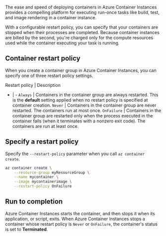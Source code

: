 The ease and speed of deploying containers in Azure Container Instances provides a compelling platform for executing run-once tasks like build, test, and image rendering in a container instance.

With a configurable restart policy, you can specify that your containers are stopped when their processes are completed. Because container instances are billed by the second, you're charged only for the compute resources used while the container executing your task is running.

## Container restart policy

When you create a container group in Azure Container Instances, you can specify one of three restart policy settings.

Restart policy | Description 
- | -
`Always` | Containers in the container group are always restarted. This is the **default** setting applied when no restart policy is specified at container creation.
`Never` | Containers in the container group are never restarted. The containers run at most once.
`OnFailure` | Containers in the container group are restarted only when the process executed in the container fails (when it terminates with a nonzero exit code). The containers are run at least once.

## Specify a restart policy

Specify the `--restart-policy` parameter when you call `az container create`.

```bash
az container create \
    --resource-group myResourceGroup \
    --name mycontainer \
    --image mycontainerimage \
    --restart-policy OnFailure
```

## Run to completion

Azure Container Instances starts the container, and then stops it when its application, or script,  exits. When Azure Container Instances stops a container whose restart policy is `Never` or `OnFailure`, the container's status is set to **Terminated**.
